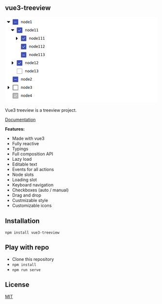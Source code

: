 ## vue3-treeview

![Screenshot](./public/screenshot.png)

Vue3 treeview is a treeview project.

[Documentation](https://n00ts.github.io/vue3-treeview)

__Features:__

- Made with vue3
- Fully reactive
- Typings
- Full composition API
- Lazy load
- Editable text
- Events for all actions
- Node slots
- Loading slot
- Keyboard navigation
- Checkboxes (auto / manual)
- Drag and drop
- Custmizable style
- Customizable icons

## Installation

```shell
npm install vue3-treeview
```

## Play with repo

* Clone this repository
* `npm install`
* `npm run serve`

## License

[MIT](https://github.com/N00ts/vue3-treeview/blob/master/LICENSE)